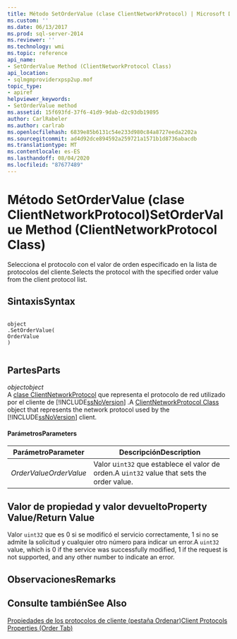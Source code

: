 ```yaml
---
title: Método SetOrderValue (clase ClientNetworkProtocol) | Microsoft Docs
ms.custom: ''
ms.date: 06/13/2017
ms.prod: sql-server-2014
ms.reviewer: ''
ms.technology: wmi
ms.topic: reference
api_name:
- SetOrderValue Method (ClientNetworkProtocol Class)
api_location:
- sqlmgmproviderxpsp2up.mof
topic_type:
- apiref
helpviewer_keywords:
- SetOrderValue method
ms.assetid: 15f693fd-37f6-41d9-9dab-d2c93db19895
author: CarlRabeler
ms.author: carlrab
ms.openlocfilehash: 6839e85b6131c54e233d980c84a8727eeda2202a
ms.sourcegitcommit: ad4d92dce894592a259721a1571b1d8736abacdb
ms.translationtype: MT
ms.contentlocale: es-ES
ms.lasthandoff: 08/04/2020
ms.locfileid: "87677489"
---
```

# <a name="setordervalue-method-clientnetworkprotocol-class"></a><span data-ttu-id="d22ae-102">Método SetOrderValue (clase ClientNetworkProtocol)</span><span class="sxs-lookup"><span data-stu-id="d22ae-102">SetOrderValue Method (ClientNetworkProtocol Class)</span></span>
  <span data-ttu-id="d22ae-103">Selecciona el protocolo con el valor de orden especificado en la lista de protocolos del cliente.</span><span class="sxs-lookup"><span data-stu-id="d22ae-103">Selects the protocol with the specified order value from the client protocol list.</span></span>  
  
## <a name="syntax"></a><span data-ttu-id="d22ae-104">Sintaxis</span><span class="sxs-lookup"><span data-stu-id="d22ae-104">Syntax</span></span>  
  
```  
  
object  
.SetOrderValue(  
OrderValue  
)  
  
```  
  
## <a name="parts"></a><span data-ttu-id="d22ae-105">Partes</span><span class="sxs-lookup"><span data-stu-id="d22ae-105">Parts</span></span>  
 <span data-ttu-id="d22ae-106">*object*</span><span class="sxs-lookup"><span data-stu-id="d22ae-106">*object*</span></span>  
 <span data-ttu-id="d22ae-107">A [clase ClientNetworkProtocol](clientnetworkprotocol-class.md) que representa el protocolo de red utilizado por el cliente de [!INCLUDE[ssNoVersion](../../../includes/ssnoversion-md.md)] .</span><span class="sxs-lookup"><span data-stu-id="d22ae-107">A [ClientNetworkProtocol Class](clientnetworkprotocol-class.md) object that represents the network protocol used by the [!INCLUDE[ssNoVersion](../../../includes/ssnoversion-md.md)] client.</span></span>  
  
#### <a name="parameters"></a><span data-ttu-id="d22ae-108">Parámetros</span><span class="sxs-lookup"><span data-stu-id="d22ae-108">Parameters</span></span>  
  
|<span data-ttu-id="d22ae-109">Parámetro</span><span class="sxs-lookup"><span data-stu-id="d22ae-109">Parameter</span></span>|<span data-ttu-id="d22ae-110">Descripción</span><span class="sxs-lookup"><span data-stu-id="d22ae-110">Description</span></span>|  
|---------------|-----------------|  
|<span data-ttu-id="d22ae-111">*OrderValue*</span><span class="sxs-lookup"><span data-stu-id="d22ae-111">*OrderValue*</span></span>|<span data-ttu-id="d22ae-112">Valor u`int32` que establece el valor de orden.</span><span class="sxs-lookup"><span data-stu-id="d22ae-112">A u`int32` value that sets the order value.</span></span>|  
  
## <a name="property-valuereturn-value"></a><span data-ttu-id="d22ae-113">Valor de propiedad y valor devuelto</span><span class="sxs-lookup"><span data-stu-id="d22ae-113">Property Value/Return Value</span></span>  
 <span data-ttu-id="d22ae-114">Valor `uint32` que es 0 si se modificó el servicio correctamente, 1 si no se admite la solicitud y cualquier otro número para indicar un error.</span><span class="sxs-lookup"><span data-stu-id="d22ae-114">A `uint32` value, which is 0 if the service was successfully modified, 1 if the request is not supported, and any other number to indicate an error.</span></span>  
  
## <a name="remarks"></a><span data-ttu-id="d22ae-115">Observaciones</span><span class="sxs-lookup"><span data-stu-id="d22ae-115">Remarks</span></span>  
  
## <a name="see-also"></a><span data-ttu-id="d22ae-116">Consulte también</span><span class="sxs-lookup"><span data-stu-id="d22ae-116">See Also</span></span>  
 [<span data-ttu-id="d22ae-117">Propiedades de los protocolos de cliente (pestaña Ordenar)</span><span class="sxs-lookup"><span data-stu-id="d22ae-117">Client Protocols Properties (Order Tab)</span></span>](https://technet.microsoft.com/library/ms187884.aspx)  
  
  

